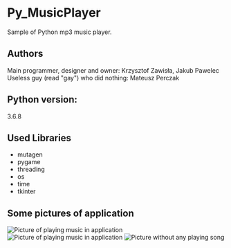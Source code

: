 # Py_MusicPlayer
Sample of Python mp3 music player.

## Authors
Main programmer, designer and owner: Krzysztof Zawisła, Jakub Pawelec  
Useless guy (read "gay") who did nothing: Mateusz Perczak

## Python version:
3.6.8

## Used Libraries
+ mutagen
+ pygame
+ threading
+ os
+ time
+ tkinter

## Some pictures of application
![Picture of playing music in application](https://github.com/losek1/Py_MusicPlayer/blob/master/images/S1.PNG)
![Picture of playing music in application](https://github.com/losek1/Py_MusicPlayer/blob/master/images/S2.PNG)
![Picture without any playing song](https://github.com/losek1/Py_MusicPlayer/blob/master/images/S3.PNG)
